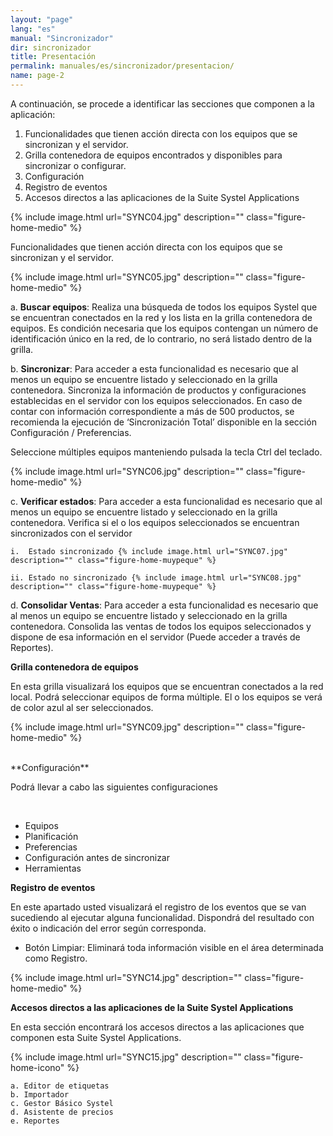 ```yaml
---
layout: "page"
lang: "es"
manual: "Sincronizador"
dir: sincronizador
title: Presentación
permalink: manuales/es/sincronizador/presentacion/
name: page-2
---
```


A continuación, se procede a identificar las secciones que componen a la aplicación:
1.	Funcionalidades que tienen acción directa con los equipos que se sincronizan y el servidor.
2.	Grilla contenedora de equipos encontrados y disponibles para sincronizar o configurar.
3.	Configuración
4.	Registro de eventos
5.	Accesos directos a las aplicaciones de la Suite Systel Applications

{% include image.html url="SYNC04.jpg" description="" class="figure-home-medio" %}

Funcionalidades que tienen acción directa con los equipos que se sincronizan y el servidor.

{% include image.html url="SYNC05.jpg" description="" class="figure-home-medio" %}


a.	**Buscar equipos**: Realiza una búsqueda de todos los equipos Systel que se encuentran conectados en la red y los lista en la grilla contenedora de equipos. Es condición necesaria que los equipos contengan un número de identificación único en la red, de lo contrario, no será listado dentro de la grilla.

b.	**Sincronizar**: Para acceder a esta funcionalidad es necesario que al menos un equipo se encuentre listado y seleccionado en la grilla contenedora. Sincroniza la información de productos y configuraciones establecidas en el servidor con los equipos seleccionados. En caso de contar con información correspondiente a más de 500 productos, se recomienda la ejecución de ‘Sincronización Total’ disponible en la sección Configuración / Preferencias. 

Seleccione múltiples equipos manteniendo pulsada la tecla Ctrl del teclado.

{% include image.html url="SYNC06.jpg" description="" class="figure-home-medio" %}

c.	**Verificar estados**: Para acceder a esta funcionalidad es necesario que al menos un equipo se encuentre listado y seleccionado en la grilla contenedora. Verifica si el o los equipos seleccionados se encuentran sincronizados con el servidor

    i.	Estado sincronizado {% include image.html url="SYNC07.jpg" description="" class="figure-home-muypeque" %}

    ii.	Estado no sincronizado {% include image.html url="SYNC08.jpg" description="" class="figure-home-muypeque" %}

d.	**Consolidar Ventas**:  Para acceder a esta funcionalidad es necesario que al menos un equipo se encuentre listado y seleccionado en la grilla contenedora. Consolida las ventas de todos los equipos seleccionados y dispone de esa información en el servidor (Puede acceder a través de Reportes).


**Grilla contenedora de equipos**

En esta grilla visualizará los equipos que se encuentran conectados a la red local. Podrá seleccionar equipos de forma múltiple. El o los equipos se verá de color azul al ser seleccionados.

{% include image.html url="SYNC09.jpg" description="" class="figure-home-medio" %}

<br>
**Configuración**

Podrá llevar a cabo las siguientes configuraciones

<br>

- Equipos
- Planificación
- Preferencias
- Configuración antes de sincronizar
- Herramientas

**Registro de eventos**

En este apartado usted visualizará el registro de los eventos que se van sucediendo al ejecutar alguna funcionalidad. Dispondrá del resultado con éxito o indicación del error según corresponda.

- Botón Limpiar: Eliminará toda información visible en el área determinada como Registro.

{% include image.html url="SYNC14.jpg" description="" class="figure-home-medio" %}


**Accesos directos a las aplicaciones de la Suite Systel Applications**

En esta sección encontrará los accesos directos a las aplicaciones que componen esta Suite Systel Applications.

{% include image.html url="SYNC15.jpg" description="" class="figure-home-icono" %}

    a. Editor de etiquetas
    b. Importador
    c. Gestor Básico Systel
    d. Asistente de precios
    e. Reportes


